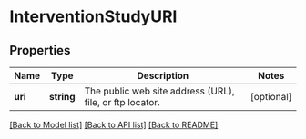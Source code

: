 # InterventionStudyURI

## Properties
Name | Type | Description | Notes
------------ | ------------- | ------------- | -------------
**uri** | **string** | The public web site address (URL), file, or ftp locator. | [optional] 

[[Back to Model list]](../README.md#documentation-for-models) [[Back to API list]](../README.md#documentation-for-api-endpoints) [[Back to README]](../README.md)


